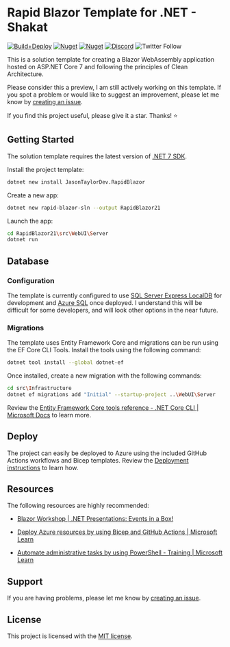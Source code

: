 # Rapid Blazor Template for .NET - Shakat

[![Build+Deploy](https://github.com/jasontaylordev/RapidBlazor/actions/workflows/workflow.yml/badge.svg)](https://github.com/jasontaylordev/RapidBlazor/actions/workflows/workflow.yml)
[![Nuget](https://img.shields.io/nuget/v/JasonTaylorDev.RapidBlazor?label=NuGet&)](https://www.nuget.org/packages/JasonTaylorDev.RapidBlazor)
[![Nuget](https://img.shields.io/nuget/dt/JasonTaylorDev.RapidBlazor?label=Downloads&)](https://www.nuget.org/packages/JasonTaylorDev.RapidBlazor)
[![Discord](https://img.shields.io/discord/893301913662148658?label=Discord)](https://discord.gg/p9YtBjfgGe)
![Twitter Follow](https://img.shields.io/twitter/follow/jasontaylordev?label=Follow&style=social)

This is a solution template for creating a Blazor WebAssembly application hosted on ASP.NET Core 7 and following the principles of Clean Architecture.

Please consider this a preview, I am still actively working on this template. If you spot a problem or would like to suggest an improvement, please let me know by [creating an issue](https://github.com/jasontaylordev/RapidBlazor/issues).

If you find this project useful, please give it a star. Thanks! ⭐

## Getting Started
The solution template requires the latest version of [.NET 7 SDK](https://dotnet.microsoft.com/download/dotnet/7.0).

Install the project template:

```bash
dotnet new install JasonTaylorDev.RapidBlazor
```

Create a new app:

```bash
dotnet new rapid-blazor-sln --output RapidBlazor21
```

Launch the app:
```bash
cd RapidBlazor21\src\WebUI\Server
dotnet run
```

## Database
### Configuration
The template is currently configured to use [SQL Server Express LocalDB](https://learn.microsoft.com/en-us/sql/database-engine/configure-windows/sql-server-express-localdb?view=sql-server-ver16) for development and [Azure SQL](https://learn.microsoft.com/en-us/azure/azure-sql/database/sql-database-paas-overview?view=azuresql) once deployed. I understand this will be difficult for some developers, and will look other options in the near future.

### Migrations
The template uses Entity Framework Core and migrations can be run using the EF Core CLI Tools. Install the tools using the following command:

```bash
dotnet tool install --global dotnet-ef
```

Once installed, create a new migration with the following commands:

```bash
cd src\Infrastructure
dotnet ef migrations add "Initial" --startup-project ..\WebUI\Server
```

Review the [Entity Framework Core tools reference - .NET Core CLI | Microsoft Docs](https://learn.microsoft.com/en-us/ef/core/cli/dotnet) to learn more.

## Deploy
The project can easily be deployed to Azure using the included GitHub Actions workflows and Bicep templates. Review the [Deployment instructions](https://github.com/jasontaylordev/RapidBlazor/wiki/Deployment) to learn how.

## Resources
The following resources are highly recommended:

* [Blazor Workshop | .NET Presentations: Events in a Box!](https://github.com/dotnet-presentations/blazor-workshop)

* [Deploy Azure resources by using Bicep and GitHub Actions | Microsoft Learn](https://learn.microsoft.com/en-us/training/paths/bicep-github-actions/)

* [Automate administrative tasks by using PowerShell - Training | Microsoft Learn](https://learn.microsoft.com/en-us/training/paths/powershell/)

## Support
If you are having problems, please let me know by [creating an issue](https://github.com/jasontaylordev/RapidBlazor/issues).

## License
This project is licensed with the [MIT license](https://github.com/jasontaylordev/RapidBlazor/blob/main/LICENSE).
